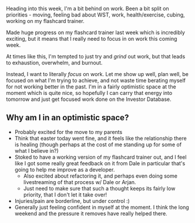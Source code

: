 Heading into this week, I'm a bit behind on work. Been a bit split on priorities - moving, feeling bad about WST, work, health/exercise, cubing, working on my flashcard trainer.

Made huge progress on my flashcard trainer last week which is incredibly exciting, but it means that I really need to focus in on work this coming week.

At times like this, I'm tempted to just try and *grind* out work, but that leads to exhaustion, overwhelm, and burnout. 

Instead, I want to literally *focus* on work. Let me show up well, plan well, be focused on what I'm trying to achieve, and not waste time berating myself for not working better in the past. I'm in a fairly optimistic space at the moment which is quite nice, so hopefully I can carry that energy into tomorrow and just get focused work done on the Investor Database.

## Why am I in an optimistic space?

- Probably excited for the move to my parents
- Think that easter today went fine, and it feels like the relationship there is healing (though perhaps at the cost of me standing up for some of what I believe in?)
- Stoked to have a working version of my flashcard trainer out, and I feel like I got some really great feedback on it from Dale in particular that's going to help me improve as a developer. 
    - Also excited about refactoring it, and perhaps even doing some livestreaming of that process w/ Dale or Arjan. 
    - Just need to make sure that such a thought keeps its fairly low priority, that I don't let it take over!
- Injuries/pain are borderline, but under control :)
- Generally just feeling confident in myself at the moment. I think the long weekend and the pressure it removes have really helped there.